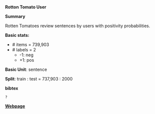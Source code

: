 **Rotton Tomato User**

**Summary**

Rotten Tomatoes review sentences by users with positivity probabilities.

**Basic stats:**

+ \# items = 739,903
+ \# labels = 2
    - -1: neg
    - +1: pos

**Basic Unit**: sentence

**Split**: train : test = 737,903 : 2000

**bibtex**
```
?
```

[**Webpage**](https://drive.google.com/file/d/0B8yp1gOBCztyN0JaMDVoeXhHWm8/edit)
